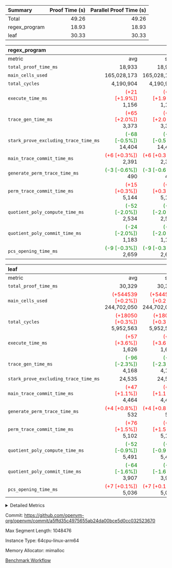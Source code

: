 | Summary | Proof Time (s) | Parallel Proof Time (s) |
|:---|---:|---:|
| Total |  49.26 |  49.26 |
| regex_program |  18.93 |  18.93 |
| leaf |  30.33 |  30.33 |


| regex_program |||||
|:---|---:|---:|---:|---:|
|metric|avg|sum|max|min|
| `total_proof_time_ms ` |  18,933 |  18,933 |  18,933 |  18,933 |
| `main_cells_used     ` |  165,028,173 |  165,028,173 |  165,028,173 |  165,028,173 |
| `total_cycles        ` |  4,190,904 |  4,190,904 |  4,190,904 |  4,190,904 |
| `execute_time_ms     ` | <span style='color: red'>(+21 [+1.9%])</span> 1,156 | <span style='color: red'>(+21 [+1.9%])</span> 1,156 | <span style='color: red'>(+21 [+1.9%])</span> 1,156 | <span style='color: red'>(+21 [+1.9%])</span> 1,156 |
| `trace_gen_time_ms   ` | <span style='color: red'>(+65 [+2.0%])</span> 3,373 | <span style='color: red'>(+65 [+2.0%])</span> 3,373 | <span style='color: red'>(+65 [+2.0%])</span> 3,373 | <span style='color: red'>(+65 [+2.0%])</span> 3,373 |
| `stark_prove_excluding_trace_time_ms` | <span style='color: green'>(-68 [-0.5%])</span> 14,404 | <span style='color: green'>(-68 [-0.5%])</span> 14,404 | <span style='color: green'>(-68 [-0.5%])</span> 14,404 | <span style='color: green'>(-68 [-0.5%])</span> 14,404 |
| `main_trace_commit_time_ms` | <span style='color: red'>(+6 [+0.3%])</span> 2,391 | <span style='color: red'>(+6 [+0.3%])</span> 2,391 | <span style='color: red'>(+6 [+0.3%])</span> 2,391 | <span style='color: red'>(+6 [+0.3%])</span> 2,391 |
| `generate_perm_trace_time_ms` | <span style='color: green'>(-3 [-0.6%])</span> 490 | <span style='color: green'>(-3 [-0.6%])</span> 490 | <span style='color: green'>(-3 [-0.6%])</span> 490 | <span style='color: green'>(-3 [-0.6%])</span> 490 |
| `perm_trace_commit_time_ms` | <span style='color: red'>(+15 [+0.3%])</span> 5,144 | <span style='color: red'>(+15 [+0.3%])</span> 5,144 | <span style='color: red'>(+15 [+0.3%])</span> 5,144 | <span style='color: red'>(+15 [+0.3%])</span> 5,144 |
| `quotient_poly_compute_time_ms` | <span style='color: green'>(-52 [-2.0%])</span> 2,534 | <span style='color: green'>(-52 [-2.0%])</span> 2,534 | <span style='color: green'>(-52 [-2.0%])</span> 2,534 | <span style='color: green'>(-52 [-2.0%])</span> 2,534 |
| `quotient_poly_commit_time_ms` | <span style='color: green'>(-24 [-2.0%])</span> 1,183 | <span style='color: green'>(-24 [-2.0%])</span> 1,183 | <span style='color: green'>(-24 [-2.0%])</span> 1,183 | <span style='color: green'>(-24 [-2.0%])</span> 1,183 |
| `pcs_opening_time_ms ` | <span style='color: green'>(-9 [-0.3%])</span> 2,659 | <span style='color: green'>(-9 [-0.3%])</span> 2,659 | <span style='color: green'>(-9 [-0.3%])</span> 2,659 | <span style='color: green'>(-9 [-0.3%])</span> 2,659 |

| leaf |||||
|:---|---:|---:|---:|---:|
|metric|avg|sum|max|min|
| `total_proof_time_ms ` |  30,329 |  30,329 |  30,329 |  30,329 |
| `main_cells_used     ` | <span style='color: red'>(+544539 [+0.2%])</span> 244,702,050 | <span style='color: red'>(+544539 [+0.2%])</span> 244,702,050 | <span style='color: red'>(+544539 [+0.2%])</span> 244,702,050 | <span style='color: red'>(+544539 [+0.2%])</span> 244,702,050 |
| `total_cycles        ` | <span style='color: red'>(+18050 [+0.3%])</span> 5,952,563 | <span style='color: red'>(+18050 [+0.3%])</span> 5,952,563 | <span style='color: red'>(+18050 [+0.3%])</span> 5,952,563 | <span style='color: red'>(+18050 [+0.3%])</span> 5,952,563 |
| `execute_time_ms     ` | <span style='color: red'>(+57 [+3.6%])</span> 1,626 | <span style='color: red'>(+57 [+3.6%])</span> 1,626 | <span style='color: red'>(+57 [+3.6%])</span> 1,626 | <span style='color: red'>(+57 [+3.6%])</span> 1,626 |
| `trace_gen_time_ms   ` | <span style='color: green'>(-96 [-2.3%])</span> 4,168 | <span style='color: green'>(-96 [-2.3%])</span> 4,168 | <span style='color: green'>(-96 [-2.3%])</span> 4,168 | <span style='color: green'>(-96 [-2.3%])</span> 4,168 |
| `stark_prove_excluding_trace_time_ms` |  24,535 |  24,535 |  24,535 |  24,535 |
| `main_trace_commit_time_ms` | <span style='color: red'>(+47 [+1.1%])</span> 4,464 | <span style='color: red'>(+47 [+1.1%])</span> 4,464 | <span style='color: red'>(+47 [+1.1%])</span> 4,464 | <span style='color: red'>(+47 [+1.1%])</span> 4,464 |
| `generate_perm_trace_time_ms` | <span style='color: red'>(+4 [+0.8%])</span> 532 | <span style='color: red'>(+4 [+0.8%])</span> 532 | <span style='color: red'>(+4 [+0.8%])</span> 532 | <span style='color: red'>(+4 [+0.8%])</span> 532 |
| `perm_trace_commit_time_ms` | <span style='color: red'>(+76 [+1.5%])</span> 5,102 | <span style='color: red'>(+76 [+1.5%])</span> 5,102 | <span style='color: red'>(+76 [+1.5%])</span> 5,102 | <span style='color: red'>(+76 [+1.5%])</span> 5,102 |
| `quotient_poly_compute_time_ms` | <span style='color: green'>(-52 [-0.9%])</span> 5,491 | <span style='color: green'>(-52 [-0.9%])</span> 5,491 | <span style='color: green'>(-52 [-0.9%])</span> 5,491 | <span style='color: green'>(-52 [-0.9%])</span> 5,491 |
| `quotient_poly_commit_time_ms` | <span style='color: green'>(-64 [-1.6%])</span> 3,907 | <span style='color: green'>(-64 [-1.6%])</span> 3,907 | <span style='color: green'>(-64 [-1.6%])</span> 3,907 | <span style='color: green'>(-64 [-1.6%])</span> 3,907 |
| `pcs_opening_time_ms ` | <span style='color: red'>(+7 [+0.1%])</span> 5,036 | <span style='color: red'>(+7 [+0.1%])</span> 5,036 | <span style='color: red'>(+7 [+0.1%])</span> 5,036 | <span style='color: red'>(+7 [+0.1%])</span> 5,036 |



<details>
<summary>Detailed Metrics</summary>

| group | num_segments | keygen_time_ms | commit_exe_time_ms |
| --- | --- | --- | --- |
| regex_program | 1 | 627 | 44 | 

| group | air_name | quotient_deg | interactions | constraints |
| --- | --- | --- | --- | --- |
| leaf | AccessAdapterAir<2> | 4 | 5 | 12 | 
| leaf | AccessAdapterAir<4> | 4 | 5 | 12 | 
| leaf | AccessAdapterAir<8> | 4 | 5 | 12 | 
| leaf | FriReducedOpeningAir | 4 | 35 | 59 | 
| leaf | NativePoseidon2Air<BabyBearParameters>, 1> | 4 | 31 | 302 | 
| leaf | PhantomAir | 4 | 3 | 4 | 
| leaf | ProgramAir | 1 | 1 | 4 | 
| leaf | VariableRangeCheckerAir | 1 | 1 | 4 | 
| leaf | VmAirWrapper<BranchNativeAdapterAir, BranchEqualCoreAir<1> | 2 | 11 | 23 | 
| leaf | VmAirWrapper<JalNativeAdapterAir, JalCoreAir> | 4 | 7 | 6 | 
| leaf | VmAirWrapper<NativeAdapterAir<2, 0>, PublicValuesCoreAir> | 4 | 11 | 23 | 
| leaf | VmAirWrapper<NativeAdapterAir<2, 1>, FieldArithmeticCoreAir> | 4 | 15 | 23 | 
| leaf | VmAirWrapper<NativeLoadStoreAdapterAir<1>, NativeLoadStoreCoreAir<1> | 4 | 15 | 20 | 
| leaf | VmAirWrapper<NativeLoadStoreAdapterAir<4>, NativeLoadStoreCoreAir<4> | 4 | 15 | 20 | 
| leaf | VmAirWrapper<NativeVectorizedAdapterAir<4>, FieldExtensionCoreAir> | 4 | 15 | 23 | 
| leaf | VmConnectorAir | 4 | 3 | 8 | 
| leaf | VolatileBoundaryAir | 4 | 4 | 16 | 
| regex_program | AccessAdapterAir<16> | 2 | 5 | 14 | 
| regex_program | AccessAdapterAir<2> | 2 | 5 | 14 | 
| regex_program | AccessAdapterAir<32> | 2 | 5 | 14 | 
| regex_program | AccessAdapterAir<4> | 2 | 5 | 14 | 
| regex_program | AccessAdapterAir<64> | 2 | 5 | 14 | 
| regex_program | AccessAdapterAir<8> | 2 | 5 | 14 | 
| regex_program | BitwiseOperationLookupAir<8> | 2 | 2 | 4 | 
| regex_program | KeccakVmAir | 2 | 321 | 4,571 | 
| regex_program | MemoryMerkleAir<8> | 2 | 4 | 40 | 
| regex_program | PersistentBoundaryAir<8> | 2 | 3 | 6 | 
| regex_program | PhantomAir | 2 | 3 | 5 | 
| regex_program | Poseidon2PeripheryAir<BabyBearParameters>, 1> | 2 | 1 | 286 | 
| regex_program | ProgramAir | 1 | 1 | 4 | 
| regex_program | RangeTupleCheckerAir<2> | 1 | 1 | 4 | 
| regex_program | VariableRangeCheckerAir | 1 | 1 | 4 | 
| regex_program | VmAirWrapper<Rv32BaseAluAdapterAir, BaseAluCoreAir<4, 8> | 2 | 19 | 43 | 
| regex_program | VmAirWrapper<Rv32BaseAluAdapterAir, LessThanCoreAir<4, 8> | 2 | 17 | 39 | 
| regex_program | VmAirWrapper<Rv32BaseAluAdapterAir, ShiftCoreAir<4, 8> | 2 | 23 | 90 | 
| regex_program | VmAirWrapper<Rv32BranchAdapterAir, BranchEqualCoreAir<4> | 2 | 11 | 25 | 
| regex_program | VmAirWrapper<Rv32BranchAdapterAir, BranchLessThanCoreAir<4, 8> | 2 | 13 | 41 | 
| regex_program | VmAirWrapper<Rv32CondRdWriteAdapterAir, Rv32JalLuiCoreAir> | 2 | 10 | 22 | 
| regex_program | VmAirWrapper<Rv32HintStoreAdapterAir, Rv32HintStoreCoreAir> | 2 | 15 | 17 | 
| regex_program | VmAirWrapper<Rv32JalrAdapterAir, Rv32JalrCoreAir> | 2 | 16 | 20 | 
| regex_program | VmAirWrapper<Rv32LoadStoreAdapterAir, LoadSignExtendCoreAir<4, 8> | 2 | 18 | 33 | 
| regex_program | VmAirWrapper<Rv32LoadStoreAdapterAir, LoadStoreCoreAir<4> | 2 | 17 | 38 | 
| regex_program | VmAirWrapper<Rv32MultAdapterAir, DivRemCoreAir<4, 8> | 2 | 25 | 88 | 
| regex_program | VmAirWrapper<Rv32MultAdapterAir, MulHCoreAir<4, 8> | 2 | 24 | 38 | 
| regex_program | VmAirWrapper<Rv32MultAdapterAir, MultiplicationCoreAir<4, 8> | 2 | 19 | 26 | 
| regex_program | VmAirWrapper<Rv32RdWriteAdapterAir, Rv32AuipcCoreAir> | 2 | 11 | 15 | 
| regex_program | VmConnectorAir | 2 | 3 | 9 | 

| group | air_name | idx | rows | prep_cols | perm_cols | main_cols | cells |
| --- | --- | --- | --- | --- | --- | --- | --- |
| leaf | AccessAdapterAir<2> | 0 | 2,097,152 |  | 16 | 11 | 56,623,104 | 
| leaf | AccessAdapterAir<4> | 0 | 1,048,576 |  | 16 | 13 | 30,408,704 | 
| leaf | AccessAdapterAir<8> | 0 | 131,072 |  | 16 | 17 | 4,325,376 | 
| leaf | FriReducedOpeningAir | 0 | 1,048,576 |  | 76 | 64 | 146,800,640 | 
| leaf | NativePoseidon2Air<BabyBearParameters>, 1> | 0 | 65,536 |  | 36 | 348 | 25,165,824 | 
| leaf | PhantomAir | 0 | 32,768 |  | 8 | 6 | 458,752 | 
| leaf | ProgramAir | 0 | 262,144 |  | 8 | 10 | 4,718,592 | 
| leaf | VariableRangeCheckerAir | 0 | 262,144 | 2 | 8 | 1 | 2,359,296 | 
| leaf | VmAirWrapper<BranchNativeAdapterAir, BranchEqualCoreAir<1> | 0 | 2,097,152 |  | 28 | 23 | 106,954,752 | 
| leaf | VmAirWrapper<JalNativeAdapterAir, JalCoreAir> | 0 | 131,072 |  | 12 | 10 | 2,883,584 | 
| leaf | VmAirWrapper<NativeAdapterAir<2, 0>, PublicValuesCoreAir> | 0 | 64 |  | 16 | 23 | 2,496 | 
| leaf | VmAirWrapper<NativeAdapterAir<2, 1>, FieldArithmeticCoreAir> | 0 | 4,194,304 |  | 20 | 30 | 209,715,200 | 
| leaf | VmAirWrapper<NativeLoadStoreAdapterAir<1>, NativeLoadStoreCoreAir<1> | 0 | 2,097,152 |  | 36 | 25 | 127,926,272 | 
| leaf | VmAirWrapper<NativeLoadStoreAdapterAir<4>, NativeLoadStoreCoreAir<4> | 0 | 65,536 |  | 36 | 34 | 4,587,520 | 
| leaf | VmAirWrapper<NativeVectorizedAdapterAir<4>, FieldExtensionCoreAir> | 0 | 131,072 |  | 20 | 40 | 7,864,320 | 
| leaf | VmConnectorAir | 0 | 2 | 1 | 8 | 4 | 24 | 
| leaf | VolatileBoundaryAir | 0 | 1,048,576 |  | 8 | 11 | 19,922,944 | 

| group | air_name | segment | rows | prep_cols | perm_cols | main_cols | cells |
| --- | --- | --- | --- | --- | --- | --- | --- |
| regex_program | AccessAdapterAir<2> | 0 | 64 |  | 24 | 11 | 2,240 | 
| regex_program | AccessAdapterAir<4> | 0 | 32 |  | 24 | 13 | 1,184 | 
| regex_program | AccessAdapterAir<8> | 0 | 131,072 |  | 24 | 17 | 5,373,952 | 
| regex_program | BitwiseOperationLookupAir<8> | 0 | 65,536 | 3 | 8 | 2 | 655,360 | 
| regex_program | KeccakVmAir | 0 | 32 |  | 1,288 | 3,164 | 142,464 | 
| regex_program | MemoryMerkleAir<8> | 0 | 131,072 |  | 20 | 32 | 6,815,744 | 
| regex_program | PersistentBoundaryAir<8> | 0 | 131,072 |  | 12 | 20 | 4,194,304 | 
| regex_program | PhantomAir | 0 | 512 |  | 12 | 6 | 9,216 | 
| regex_program | Poseidon2PeripheryAir<BabyBearParameters>, 1> | 0 | 16,384 |  | 8 | 300 | 5,046,272 | 
| regex_program | ProgramAir | 0 | 131,072 |  | 8 | 10 | 2,359,296 | 
| regex_program | RangeTupleCheckerAir<2> | 0 | 524,288 | 2 | 8 | 1 | 4,718,592 | 
| regex_program | VariableRangeCheckerAir | 0 | 262,144 | 2 | 8 | 1 | 2,359,296 | 
| regex_program | VmAirWrapper<Rv32BaseAluAdapterAir, BaseAluCoreAir<4, 8> | 0 | 2,097,152 |  | 80 | 36 | 243,269,632 | 
| regex_program | VmAirWrapper<Rv32BaseAluAdapterAir, LessThanCoreAir<4, 8> | 0 | 65,536 |  | 40 | 37 | 5,046,272 | 
| regex_program | VmAirWrapper<Rv32BaseAluAdapterAir, ShiftCoreAir<4, 8> | 0 | 262,144 |  | 52 | 53 | 27,525,120 | 
| regex_program | VmAirWrapper<Rv32BranchAdapterAir, BranchEqualCoreAir<4> | 0 | 524,288 |  | 48 | 26 | 38,797,312 | 
| regex_program | VmAirWrapper<Rv32BranchAdapterAir, BranchLessThanCoreAir<4, 8> | 0 | 262,144 |  | 56 | 32 | 23,068,672 | 
| regex_program | VmAirWrapper<Rv32CondRdWriteAdapterAir, Rv32JalLuiCoreAir> | 0 | 131,072 |  | 44 | 18 | 8,126,464 | 
| regex_program | VmAirWrapper<Rv32HintStoreAdapterAir, Rv32HintStoreCoreAir> | 0 | 16,384 |  | 36 | 26 | 1,015,808 | 
| regex_program | VmAirWrapper<Rv32JalrAdapterAir, Rv32JalrCoreAir> | 0 | 131,072 |  | 36 | 28 | 8,388,608 | 
| regex_program | VmAirWrapper<Rv32LoadStoreAdapterAir, LoadSignExtendCoreAir<4, 8> | 0 | 1,024 |  | 76 | 35 | 113,664 | 
| regex_program | VmAirWrapper<Rv32LoadStoreAdapterAir, LoadStoreCoreAir<4> | 0 | 2,097,152 |  | 72 | 40 | 234,881,024 | 
| regex_program | VmAirWrapper<Rv32MultAdapterAir, DivRemCoreAir<4, 8> | 0 | 128 |  | 104 | 57 | 20,608 | 
| regex_program | VmAirWrapper<Rv32MultAdapterAir, MulHCoreAir<4, 8> | 0 | 256 |  | 100 | 39 | 35,584 | 
| regex_program | VmAirWrapper<Rv32MultAdapterAir, MultiplicationCoreAir<4, 8> | 0 | 65,536 |  | 80 | 31 | 7,274,496 | 
| regex_program | VmAirWrapper<Rv32RdWriteAdapterAir, Rv32AuipcCoreAir> | 0 | 65,536 |  | 28 | 21 | 3,211,264 | 
| regex_program | VmConnectorAir | 0 | 2 | 1 | 12 | 4 | 32 | 

| group | idx | trace_gen_time_ms | total_proof_time_ms | total_cycles | total_cells | stark_prove_excluding_trace_time_ms | quotient_poly_compute_time_ms | quotient_poly_commit_time_ms | perm_trace_commit_time_ms | pcs_opening_time_ms | main_trace_commit_time_ms | main_cells_used | generate_perm_trace_time_ms | execute_time_ms |
| --- | --- | --- | --- | --- | --- | --- | --- | --- | --- | --- | --- | --- | --- | --- |
| leaf | 0 | 4,168 | 30,329 | 5,952,563 | 750,717,400 | 24,535 | 5,491 | 3,907 | 5,102 | 5,036 | 4,464 | 244,702,050 | 532 | 1,626 | 

| group | segment | trace_gen_time_ms | total_proof_time_ms | total_cycles | total_cells | stark_prove_excluding_trace_time_ms | quotient_poly_compute_time_ms | quotient_poly_commit_time_ms | perm_trace_commit_time_ms | pcs_opening_time_ms | main_trace_commit_time_ms | main_cells_used | generate_perm_trace_time_ms | execute_time_ms |
| --- | --- | --- | --- | --- | --- | --- | --- | --- | --- | --- | --- | --- | --- | --- |
| regex_program | 0 | 3,373 | 18,933 | 4,190,904 | 632,452,480 | 14,404 | 2,534 | 1,183 | 5,144 | 2,659 | 2,391 | 165,028,173 | 490 | 1,156 | 

</details>


Commit: https://github.com/openvm-org/openvm/commit/a5ffd35c4975655ab24da00bce5d0cc032523670

Max Segment Length: 1048476

Instance Type: 64cpu-linux-arm64

Memory Allocator: mimalloc

[Benchmark Workflow](https://github.com/openvm-org/openvm/actions/runs/12850636811)
